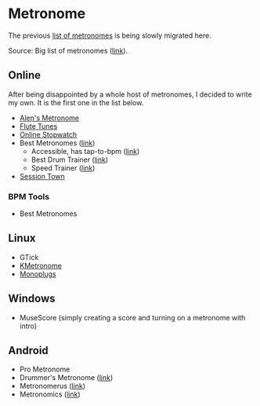 # Metronome

The previous [list of metronomes](https://sites.google.com/site/alensmusicsite/home/software/metronome) is being slowly migrated here.

Source: Big list of metronomes ([link](http://robertinventor.com/bmwiki/Big_list_of_Windows_and_Online_Metronomes)).

## Online 

After being disappointed by a whole host of metronomes, I decided to write my own. It is the first one in the list below.

- [Alen's Metronome](http://metronome.alensiljak.ml/)
- [Flute Tunes](https://www.flutetunes.com/metronome/)
- [Online Stopwatch](https://www.online-stopwatch.com/metronome/)
- Best Metronomes ([link](http://www.bestmetronome.com/))
    - Accessible, has tap-to-bpm ([link](http://a.bestmetronome.com/))
    - Best Drum Trainer ([link](http://bestdrumtrainer.com/tt/))
    - Speed Trainer ([link](http://bestdrumtrainer.com/st/))
- [Session Town](https://www.sessiontown.com/en/music-games-apps/free-online-metronome-app)
	
### BPM Tools

- Best Metronomes

## Linux

- GTick
- [KMetronome](http://kmetronome.sourceforge.net/)
- [Monoplugs](http://monoplugs.com/forum/viewtopic.php?t=958)

## Windows

- MuseScore (simply creating a score and turning on a metronome with intro)

## Android

- Pro Metronome
- Drummer's Metronome ([link](https://play.google.com/store/apps/details?id=de.stefanpledl.drummersmetronome))
- Metronomerus ([link](https://play.google.com/store/apps/details?id=mh.knoedelbart.metronomerous))
- Metronomics ([link](http://metronomicsapp.com/))
